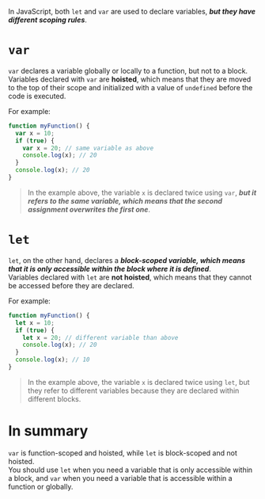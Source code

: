 In JavaScript, both `let` and `var` are used to declare variables, **_but they have different scoping rules_**.

# `var`
`var` declares a variable globally or locally to a function, but not to a block.   
Variables declared with `var` are **hoisted**, which means that they are moved to the top of their scope and initialized with a value of `undefined` before the code is executed.

For example:

```javascript
function myFunction() {
  var x = 10;
  if (true) {
    var x = 20; // same variable as above
    console.log(x); // 20
  }
  console.log(x); // 20
}
```

> In the example above, the variable `x` is declared twice using `var`, **_but it refers to the same variable, which means that the second assignment overwrites the first one_**.  

# `let`
`let`, on the other hand, declares a **_block-scoped variable, which means that it is only accessible within the block where it is defined_**.  
Variables declared with `let` are **not hoisted**, which means that they cannot be accessed before they are declared.

For example:

```javascript
function myFunction() {
  let x = 10;
  if (true) {
    let x = 20; // different variable than above
    console.log(x); // 20
  }
  console.log(x); // 10
}
```
> In the example above, the variable `x` is declared twice using `let`, but they refer to different variables because they are declared within different blocks.

# In summary
`var` is function-scoped and hoisted, while `let` is block-scoped and not hoisted.   
You should use `let` when you need a variable that is only accessible within a block, and `var` when you need a variable that is accessible within a function or globally.
